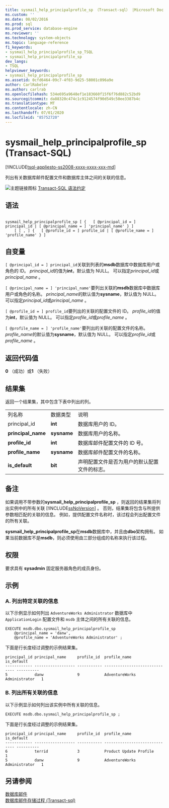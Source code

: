 ```yaml
---
title: sysmail_help_principalprofile_sp （Transact-sql） |Microsoft Docs
ms.custom: ''
ms.date: 08/02/2016
ms.prod: sql
ms.prod_service: database-engine
ms.reviewer: ''
ms.technology: system-objects
ms.topic: language-reference
f1_keywords:
- sysmail_help_principalprofile_sp_TSQL
- sysmail_help_principalprofile_sp
dev_langs:
- TSQL
helpviewer_keywords:
- sysmail_help_principalprofile_sp
ms.assetid: 0cfd6464-09c7-4f03-9d25-58001c096a9e
author: CarlRabeler
ms.author: carlrab
ms.openlocfilehash: 534e695a9648ef1e183660f15f6f76d882c52bd9
ms.sourcegitcommit: da88320c474c1c9124574f90d549c50ee3387b4c
ms.translationtype: MT
ms.contentlocale: zh-CN
ms.lasthandoff: 07/01/2020
ms.locfileid: "85752720"
---
```

# <a name="sysmail_help_principalprofile_sp-transact-sql"></a>sysmail_help_principalprofile_sp (Transact-SQL)
[!INCLUDE[tsql-appliesto-ss2008-xxxx-xxxx-xxx-md](../../includes/applies-to-version/sqlserver.md)]

  列出有关数据库邮件配置文件和数据库主体之间的关联的信息。  
  
 
 ![主题链接图标](../../database-engine/configure-windows/media/topic-link.gif "“主题链接”图标") [Transact-SQL 语法约定](../../t-sql/language-elements/transact-sql-syntax-conventions-transact-sql.md)  
  
## <a name="syntax"></a>语法  
  
```  
  
sysmail_help_principalprofile_sp [ {   [ @principal_id = ] principal_id | [ @principal_name = ] 'principal_name' } ]  
    [ [ , ] {   [ @profile_id = ] profile_id | [ @profile_name = ] 'profile_name' } ]  
```  
  
## <a name="arguments"></a>自变量  
`[ @principal_id = ] principal_id`关联到列表的**msdb**数据库中数据库用户或角色的 ID。 *principal_id*的值为**int**，默认值为 NULL。 可以指定*principal_id*或*principal_name* 。  
  
`[ @principal_name = ] 'principal_name'`要列出关联的**msdb**数据库中数据库用户或角色的名称。 *principal_name*的默认值为**sysname**，默认值为 NULL。 可以指定*principal_id*或*principal_name* 。  
  
`[ @profile_id = ] profile_id`要列出的关联的配置文件的 ID。 *profile_id*的值为**int**，默认值为 NULL。 可以指定*profile_id*或*profile_name* 。  
  
`[ @profile_name = ] 'profile_name'`要列出的关联的配置文件的名称。 *profile_name*的默认值为**sysname**，默认值为 NULL。 可以指定*profile_id*或*profile_name* 。  
  
## <a name="return-code-values"></a>返回代码值  
 **0** （成功）或**1** （失败）  
  
## <a name="result-sets"></a>结果集  
 返回一个结果集，其中包含下表中列出的列。  
  
||||  
|-|-|-|  
|列名称|数据类型|说明|  
|principal_id|**int**|数据库用户的 ID。|  
|**principal_name**|**sysname**|数据库用户的名称。|  
|**profile_id**|**int**|数据库邮件配置文件的 ID 号。|  
|**profile_name**|**sysname**|数据库邮件配置文件的名称。|  
|**is_default**|**bit**|声明配置文件是否为用户的默认配置文件的标志。|  
  
## <a name="remarks"></a>备注  
 如果调用不带参数的**sysmail_help_principalprofile_sp** ，则返回的结果集将列出实例中的所有关联 [!INCLUDE[ssNoVersion](../../includes/ssnoversion-md.md)] 。 否则，结果集将包含与所提供参数相匹配的关联的信息。 例如，提供配置文件名称时，该过程会列出配置文件的所有关联。  
  
 **sysmail_help_principalprofile_sp**在**msdb**数据库中，并且由**dbo**架构拥有。 如果当前数据库不是**msdb**，则必须使用由三部分组成的名称来执行该过程。  
  
## <a name="permissions"></a>权限  
 要求具有 **sysadmin** 固定服务器角色的成员身份。  
  
## <a name="examples"></a>示例  
  
### <a name="a-listing-information-for-a-specific-association"></a>A. 列出特定关联的信息  
 以下示例显示如何列出 `AdventureWorks Administrator` 数据库中 `ApplicationLogin` 配置文件和 `msdb` 主体之间的所有关联的信息。  
  
```  
EXECUTE msdb.dbo.sysmail_help_principalprofile_sp  
    @principal_name = 'danw',  
    @profile_name = 'AdventureWorks Administrator' ;  
```  
  
 下面是行长度经过调整的示例结果集。  
  
```  
principal_id principal_name     profile_id  profile_name                   is_default  
------------ ------------------ ----------- ------------------------------ ----------  
5            danw               9           AdventureWorks Administrator   1  
```  
  
### <a name="b-listing-information-for-all-associations"></a>B. 列出所有关联的信息  
 以下示例显示如何列出该实例中所有关联的信息。  
  
```  
EXECUTE msdb.dbo.sysmail_help_principalprofile_sp ;  
```  
  
 下面是行长度经过调整的示例结果集。  
  
```  
principal_id principal_name     profile_id  profile_name                   is_default  
------------ ------------------ ----------- ------------------------------ ----------  
6            terrid             3           Product Update Profile         1  
5            danw               9           AdventureWorks Administrator   1  
```  
  
## <a name="see-also"></a>另请参阅  
 [数据库邮件](../../relational-databases/database-mail/database-mail.md)   
 [数据库邮件存储过程 &#40;Transact-sql&#41;](../../relational-databases/system-stored-procedures/database-mail-stored-procedures-transact-sql.md)  
  
  
